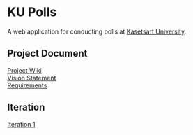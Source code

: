 # KU Polls

A web application for conducting polls at [Kasetsart University](https://www.ku.ac.th).

## Project Document  

[Project Wiki](../../wiki/Home)   
[Vision Statement](../../wiki/Vision%20Statement)   
[Requirements](../../wiki/Requirements)


## Iteration    
[Iteration 1](../../wiki/Iteration%201)
